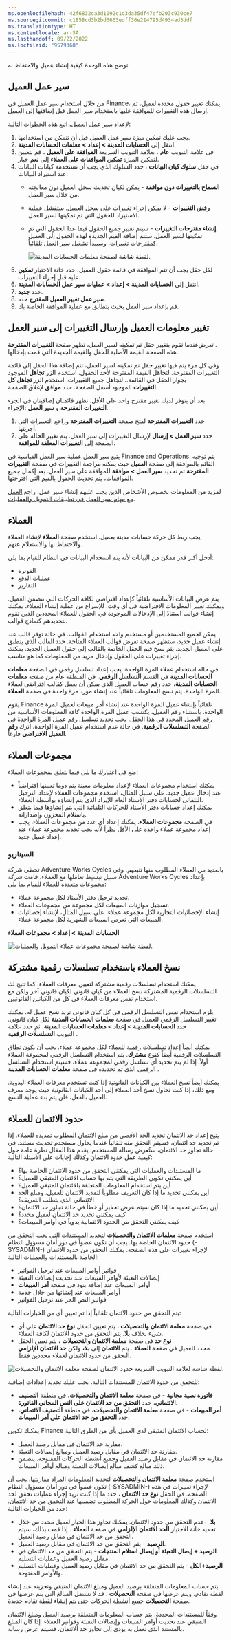 ```yaml
---
ms.openlocfilehash: 42f6832ca3d1092c1c3da35df47efb293c930ce7
ms.sourcegitcommit: c1858cd3b2bd6663edff36e214795d4934ad3ddf
ms.translationtype: HT
ms.contentlocale: ar-SA
ms.lasthandoff: 09/22/2022
ms.locfileid: "9579368"
---
```

توضح هذه الوحدة كيفية إنشاء عميل والاحتفاظ به. 

## <a name="customer-workflow"></a>سير عمل العميل 

من خلال استخدام سير عمل العميل في Finance، يمكنك تغيير حقول محددة لعميل، ثم إرسال هذه التغييرات للموافقة عليها باستخدام سير العمل قبل إضافتها إلى العميل.

لإعداد سير عمل العميل، اتبع هذه الخطوات التالية:

1.  يجب عليك تمكين ميزة سير عمل العميل قبل أن تتمكن من استخدامها.
2.  انتقل إلى **الحسابات المدينة > إعداد > معلمات الحسابات المدينة**.
3.  في علامة التبويب **عام** ، بعلامة التبويب السريعة **الموافقة على العميل** ، قم بتعيين خيار **‎تمكين الموافقات على العملاء** إلى **نعم‏‎** لتمكين الميزة.
4.  في حقل **سلوك كيان البيانات** ، حدد السلوك الذي يجب أن تستخدمه كيانات البيانات عند استيراد البيانات:
    -  **السماح بالتغييرات دون موافقة** - يمكن لكيان تحديث سجل العميل دون معالجته من خلال سير العمل.
    - **رفض التغييرات** - لا يمكن إجراء تغييرات على سجل العميل. ستفشل عملية الاستيراد للحقول التي تم تمكينها لسير العمل.
    - **إنشاء مقترحات التغييرات** - سيتم تغيير جميع الحقول فيما عدا الحقول التي تم تمكينها لسير العمل. ستتم إضافة القيم الجديدة لهذه الحقول إلى العميل كمقترحات تغييرات، وسيبدأ تشغيل سير العمل تلقائياً.

        ![لقطة شاشة لصفحة معلمات الحسابات المدينة.](../media/customer-approval.png)
5.  في قائمة حقول العميل، حدد خانة الاختيار **تمكين‏‎** لكل حقل يجب أن تتم الموافقة عليه قبل إجراء التغييرات.
6.  انتقل إلى **الحسابات المدينة > إعداد > عمليات سير عمل الحسابات المدينة**.
7.  حدد **جديد**.
8.  حدد **‎سير عمل تغيير العميل المقترح**.
9.  قم بإعداد سير العمل بحيث يتطابق مع عملية الموافقة الخاصة بك.
    

## <a name="change-customer-information-and-submit-the-changes-to-the-workflow"></a>تغيير معلومات العميل وإرسال التغييرات إلى سير العمل 

عندما تقوم بتغيير حقل تم تمكينه لسير العمل، تظهر صفحة **التغييرات المقترحة‎‏** . تعرض هذه الصفحة القيمة الأصلية للحقل والقيمة الجديدة التي قمت بإدخالها.

وفي كل مرة يتم فيها تغيير حقل تم تمكينه لسير العمل، تتم إضافة هذا الحقل إلى قائمة التغييرات المقترحة. لتجاهل القيمة المقترحة لأحد الحقول، استخدم الزر **تجاهل** الموجود بجوار الحقل في القائمة.. لتجاهل جميع التغييرات، استخدم الزر **تجاهل كل التغييرات** الموجود أسفل الصفحة. حدد **موافق** لإغلاق الصفحة.

بعد أن يتوفر لديك تغيير مقترح واحد على الأقل، تظهر قائمتان إضافيتان في الجزء الإجراء: **‎التغييرات المقترحة** و **سير العمل**.

1.  حدد **التغييرات المقترحة** لفتح صفحة **التغييرات المقترحة** وراجع التغييرات التي أجريتها.
2.  حدد **سير العمل > إرسال** لإرسال التغييرات إلى سير العمل.
    يتم تغيير الحالة على الصفحة إلى **التغييرات المعلقة للموافقة**.

يتبع سير العمل عملية سير العمل القياسية في Finance and Operations. يتم توجيه القائم بالموافقة إلى صفحة **العميل** حيث يمكنه مراجعة التغييرات في صفحة **التغييرات المقترحة** ثم تحديد **سير العمل > موافقة** للموافقة على سير العمل. بعد إكمال جميع الموافقات، يتم تحديث الحقول بالقيم التي اقترحتها.

لمزيد من المعلومات بخصوص الأشخاص الذين يجب عليهم إنشاء سير عمل، راجع [العمل مع مهام سير العمل في تطبيقات التمويل والعمليات](/training/modules/create-use-workflows-finance-operations/?azure-portal=true).

## <a name="customers"></a>العملاء  

يجب ربط كل حركة حسابات مدينة بعميل.
استخدم صفحة **العملاء** لإنشاء العملاء والاحتفاظ بها والاستعلام عنهم.

أدخل أكبر قدر ممكن من البيانات لأنه يتم استخدام البيانات في النظام للقيام بما يلي:

-   الفوترة
-   عمليات الدفع
-   التقارير

يتم عرض البيانات الأساسية تلقائياً كإعداد افتراضي لكافة الحركات التي تتضمن العميل. ويمكنك تغيير المعلومات الافتراضية في أي وقت. للإسراع من عملية إنشاء العملاء، يمكنك إنشاء قوالب استنادً إلى الإدخالات الموجودة في الحقول للعملاء المحددين الذين تقوم بتحديدهم كنماذج قوالب.

يمكن لجميع المستخدمين أو مستخدم واحد استخدام القوالب. في حالة توفر قالب عند إنشاء عميل جديد، ستظهر صفحة تعرض قوالب العملاء المتاحة. حدد القالب الذي ينطبق على العميل الجديد. يتم نسخ قيم الحقل الخاصة بالقالب إلى حقول العميل الجديد. يمكنك إجراء تغييرات على الحقول وإدخال مزيد من المعلومات كما هو مناسب.

في حاله استخدام عملاء المرة الواحدة، يجب إعداد تسلسل رقمي في الصفحة **معلمات الحسابات المدينة** في القسم **التسلسل الرقمي**. في المنطقة **عام** من صفحة **معلمات الحسابات المدينة**، حدد رقم حساب العميل الذي يمكن أن يعمل كقالب افتراضي لعملاء المرة الواحدة. يتم نسخ المعلومات تلقائياً عند إنشاء مورد مرة واحدة في صفحة **العملاء**.

يقوم Finance تلقائياً بإنشاء عميل المرة الواحدة عند إنشاء أمر مبيعات لعميل المرة الواحدة. باستثناء رقم العميل، يكتسب عميل المرة الواحدة كافة المعلومات الأساسية من رقم العميل المحدد في هذا الحقل. يجب تحديد تسلسل رقم عميل المرة الواحدة في الصفحة **التسلسلات الرقمية**. في حالة عدم استخدام عميل المرة الواحدة، اترك **رقم العميل الافتراضي** فارغاً.

## <a name="customer-groups"></a>مجموعات العملاء 

ضع في اعتبارك ما يلي فيما يتعلق بمجموعات العملاء:

-   يمكنك استخدام مجموعات العملاء لإعداد معلومات معينة يتم دوما تعيينها افتراضياً عند إدخال عميل جديد. على سبيل المثال، استخدم مجموعات العملاء لإعداد الترحيل التلقائي لحسابات دفتر الأستاذ العام للإيراد الذي يتم إنشاؤه بواسطة العملاء.
-   يمكنك إعداد حسابات دفتر الأستاذ للحركات التلقائية التي يتم إنشاؤها فيما يتعلق باستلام المخزون وإصداراته.
-   في الصفحة **مجموعات العملاء**، يمكنك إعداد أي عدد من مجموعات العملاء. يجب إعداد مجموعة عملاء واحدة على الأقل نظراً لأنه يجب تحديد مجموعة عملاء عند إعداد عميل جديد.

### <a name="scenario"></a>السيناريو

تحظى شركة Adventure Works Cycles بالعديد من العملاء المطلوب منها تتبعهم. وفي سبيل تبسيط تعاملها مع العملاء، قامت شركة Adventure Works Cycles بإعداد مجموعات متعددة للعملاء للقيام بما يلي:

-   تحديد ترحيل دفتر الأستاذ لكل مجموعة عملاء.
-   تسجيل موازنات المبيعات لكل مجموعة من مجموعات العملاء.
-   إنشاء الإحصائيات التجارية لكل مجموعة عملاء، على سبيل المثال، لإنشاء إحصائيات المبيعات التي تعرض المبيعات الشهرية لكل مجموعة عملاء.

**الحسابات المدينة > إعداد > مجموعات العملاء**

![لقطة شاشة لصفحة مجموعات عملاء التمويل والعمليات.](../media/customer-groups.png)



## <a name="copy-customers-by-using-shared-number-sequences"></a>نسخ العملاء باستخدام تسلسلات رقمية مشتركة 

يمكنك استخدام تسلسلات رقمية مشتركة لتعيين معرفات العملاء. كما تتيح لك التسلسلات الرقمية المشتركة نسخ العملاء من كيان قانوني لكيان قانوني آخر ولكن مع استخدام نفس معرفات العملاء في كل من الكيانين القانونيين.

يلزم استخدام نفس التسلسل الرقمي في كل كيان قانوني تريد نسخ عميل له. يمكنك تغيير التسلسل الرقمي للعميل في صفحة **معلمات الحسابات المدينة** لكل كيان قانوني.
حدد **الحسابات المدينة > إعداد > معلمات الحسابات المدينة**، ثم حدد علامة التبويب **التسلسلات الرقمية** .

يمكنك أيضاً إعداد تسلسلات رقمية للعملاء لكل مجموعة عملاء.
يجب أن يكون نطاق التسلسلات الرقمية أيضاً كنوع **مشترك**. يتم استخدام التسلسل الرقمي لمجموعة العملاء أولاً. إذا لم يتم تحديد أي تسلسل رقمي لمجموعة عملاء، فسيتم استخدام التسلسل الرقمي الذي تم تحديده في صفحة **معلمات الحسابات المدينة** .

يمكنك أيضاً نسخ العملاء بين الكيانات القانونية إذا كنت تستخدم معرفات العملاء اليدوية. ومع ذلك، إذا كنت تحاول نسخ أحد العملاء إلى أحد الكيانات القانونية حيث يوجد معرف العميل بالفعل، فلن يتم بدء عملية النسخ.

## <a name="credit-limits-for-customers"></a>حدود الائتمان للعملاء 

يتيح إعداد حد الائتمان تحديد الحد الأقصى من مبلغ الائتمان المطلوب تمديده للعملاء. إذا تم تحديد حد ائتمان، فسيتم التحقق منه تلقائياً عندما يحاول مستخدم تحديث مستند. في حالة تجاوز حد الائتمان، ستُعرض رسالة للمستخدم. يقدم هذا المقال نظرة عامة حول كيفية عمل حدود الائتمان وكذلك إجابات على الأسئلة التالية:

-   ما المستندات والعمليات التي يمكنني التحقق من حدود الائتمان الخاصة بها؟
-   أين يمكنني تكوين الطريقة التي يتم بها حساب الائتمان المتبقي للعميل؟
-   أين يتم استخدام المعلومات المتعلقة بالائتمان المتبقي للعميل؟
-   أين يمكنني تحديد ما إذا كان التعريف مطلوباً لتمديد الائتمان للعميل، ومبلغ الحد الائتماني الذي يتطلب التعريف؟
-   أين يمكنني تحديد ما إذا كان سيتم عرض تحذير أو خطأ في حالة تجاوز حد الائتمان؟
-   كيف يمكنني تحديد حد الائتمان لعميل محدد؟
-   كيف يمكنني التحقق من الحدود الائتمانية يدوياً في أوامر المبيعات؟

استخدم صفحة **معلمات الائتمان والتحصيلات** لتحديد المستندات التي يجب التحقق من حدود الائتمان الخاصة بها. يجب أن تكون عضواً في دور أمان مسؤول النظام (-SYSADMIN-) لإجراء تغييرات على هذه الصفحة.
يمكنك التحقق من حدود الائتمان الخاصة بالمستندات والعمليات التالية:

-   فواتير أوامر المبيعات عند ترحيل الفواتير
-   إيصالات التعبئة لأوامر المبيعات عند تحديث إيصالات التعبئة
-   أوامر المبيعات عند إضافة بنود في صفحة **أمر المبيعات** 
-   أوامر المبيعات عند إنشائها من خلال خدمة
-   فواتير النص الحر عند ترحيل الفواتير

يتم التحقق من حدود الائتمان تلقائياً إذا تم تعيين أي من الخيارات التالية:

-   في صفحة **معلمة الائتمان والتحصيلات** ، يتم تعيين الحقل **نوع حد الائتمان** على أي شيء بخلاف **بلا**. يتم التحقق من حدود الائتمان لكافة العملاء.
-   في صفحة **معلمة الائتمان والتحصيلات** ، يتم تعيين الحقل‏‎ **نوع حد الائتمان** إلى **بلا،** ولكن **حد الائتمان الإلزامي‏‎** محدد للعميل في صفحة **العملاء** . يتم التحقق من حدود الائتمان لعملاء محددين فقط.

![لقطة شاشة لعلامة التبويب السريعة حدود الائتمان لصفحة معلمة الائتمان والتحصيلات.](../media/credit-limit-ss.png)

للتحقق من حدود الائتمان للمستندات التالية، يجب عليك تحديد إعدادات إضافية:

-   **فاتورة نصية مجانية** - في صفحة **معلمة الائتمان والتحصيلات**، في منطقة **التصنيف الائتماني**، حدد **التحقق من حد الائتمان على النص المجاني الفاتورة**.
-   **أمر المبيعات** - في صفحة **معلمة الائتمان والتحصيلات**، في منطقة **التصنيف الائتماني**، حدد **التحقق من حد الائتمان على أمر المبيعات**.

يمكنك تكوين Finance لحساب الائتمان المتبقي لدى العميل بأي من الطرق التالية:

-   مقارنة حد الائتمان في مقابل رصيد العميل.
-   مقارنة حد الائتمان في مقابل رصيد العميل ومبالغ إيصالات التعبئة.
-   مقارنة حد الائتمان في مقابل رصيد العميل وجميع أنشطة الحركات المفتوحة. يتضمن ذلك مبالغ كشف مبالغ إيصالات التعبئة ومبالغ أوامر المبيعات.

استخدم صفحة **معلمة الائتمان والتحصيلات** لتحديد المعلومات المراد مقارنتها. يجب أن تكون عضواً في دور أمان مسؤول النظام (-SYSADMIN-) لإجراء تغييرات في هذه الصفحة.
في الحقل **نوع حد الائتمان** ، حدد ما إذا كنت تريد إجراء عمليات تحقق لحد الائتمان وكذلك المعلومات حول الحركة المطلوب تضمينها عند التحقق من حد الائتمان. حدد من الخيارات التالية:

-   **بلا**  -عدم التحقق من حدود الائتمان. يمكنك تجاوز هذا الخيار لعميل محدد من خلال تحديد خانة الاختيار **الحد الائتمان الإلزامي** في صفحة **العملاء** . إذا قمت بذلك، سيتم التحقق من حد الائتمان في مقابل رصيد العميل.
-   **الرصيد** - يتم التحقق من حد الائتمان في مقابل رصيد العميل.
-   **الرصيد + إيصال التعبئة أو إيصال استلام المنتجات** - يتم التحقق من حد الائتمان في مقابل رصيد العميل وعمليات التسليم.
-   **الرصيد+الكل** - يتم التحقق من حد الائتمان في مقابل رصيد العميل وعمليات التسليم والأوامر المفتوحة.

يتم حساب المعلومات المتعلقة برصيد العميل ومبلغ الائتمان المتبقي وتخزينه عند إنشاء لقطة تقادم، ويتم عرضها في صفحة **التحصيلات** . قد لا تشتمل المبالغ التي يتم عرضها في صفحة **التحصيلات** جميع أنشطة الحركات حتى يتم إنشاء لقطة تقادم جديدة.

وفقاً للمستندات المحددة، يتم حساب المعلومات المتعلقة برصيد العميل ومبلغ الائتمان المتبقي عند تحديث أوامر المبيعات وإيصالات التعبئة وفواتير العملاء. إذا كان المبلغ بالمستند الذي تعمل به يؤدي إلى تجاوز حد الائتمان، فسيتم عرض رسالة.
